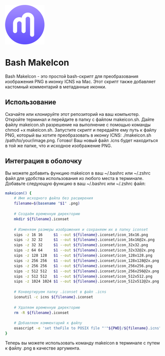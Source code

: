 <p align="left">
  <img src="./resouces/MakeIconApp.png" width="128" alt="Иконка Visual Studio Code">
</p>

# Bash MakeIcon
Bash MakeIcon - это простой bash-скрипт для преобразования изображения PNG в иконку ICNS на Mac. Этот скрипт также добавляет кастомный комментарий в метаданные иконки.

## Использование
Скачайте или клонируйте этот репозиторий на ваш компьютер.
Откройте терминал и перейдите в папку с файлом makeicon.sh.
Дайте файлу makeicon.sh разрешение на выполнение с помощью команды chmod +x makeicon.sh.
Запустите скрипт и передайте ему путь к файлу PNG, который вы хотите преобразовать в иконку ICNS: ./makeicon.sh /path/to/your/image.png.
Готово! Ваш новый файл .icns будет находиться в той же папке, что и исходное изображение PNG.

## Интеграция в оболочку
Вы можете добавить функцию makeicon в ваш ~/.bashrc или ~/.zshrc файл для удобства использования из любого места в терминале. Добавьте следующую функцию в ваш ~/.bashrc или ~/.zshrc файл:

```bash
makeicon() {
    # Имя исходного файла без расширения
    filename=$(basename "$1" .png)

    # Создаём временную директорию
    mkdir ${filename}.iconset

    # Изменяем размеры изображения и сохраняем их в папку iconset
    sips -z 16 16     $1 --out ${filename}.iconset/icon_16x16.png
    sips -z 32 32     $1 --out ${filename}.iconset/icon_16x16@2x.png
    sips -z 32 32     $1 --out ${filename}.iconset/icon_32x32.png
    sips -z 64 64     $1 --out ${filename}.iconset/icon_32x32@2x.png
    sips -z 128 128   $1 --out ${filename}.iconset/icon_128x128.png
    sips -z 256 256   $1 --out ${filename}.iconset/icon_128x128@2x.png
    sips -z 256 256   $1 --out ${filename}.iconset/icon_256x256.png
    sips -z 512 512   $1 --out ${filename}.iconset/icon_256x256@2x.png
    sips -z 512 512   $1 --out ${filename}.iconset/icon_512x512.png
    sips -z 1024 1024 $1 --out ${filename}.iconset/icon_512x512@2x.png

    # Конвертируем папку .iconset в файл .icns
    iconutil -c icns ${filename}.iconset

    # Удаляем временную директорию
    rm -R ${filename}.iconset

    # Добавляем комментарий к файлу
    osascript -e 'set theFile to POSIX file "'"${PWD}/${filename}.icns"'" as alias' -e 'tell application "Finder" to set comment of theFile to "2023©Made by VladGohn with AI"'
}
```
Теперь вы можете использовать команду makeicon в терминале с путем к файлу .png в качестве аргумента.
